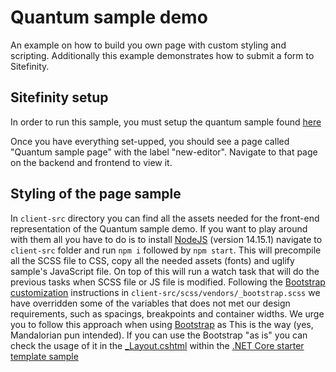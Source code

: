 # Quantum sample demo
An example on how to build you own page with custom styling and scripting. Additionally this example demonstrates how to submit a form to Sitefinity.

## Sitefinity setup

In order to run this sample, you must setup the quantum sample found [here](https://github.com/Sitefinity/Telerik.Sitefinity.Samples.Quantum/tree/renderer-demo#net-core-renderer-setup)

Once you have everything set-upped, you should see a page called "Quantum sample page" with the label "new-editor". Navigate to that page
on the backend and frontend to view it.

## Styling of the page sample
In `client-src` directory you can find all the assets needed for the front-end representation of the Quantum sample demo. If you want to play around with them all you have to do is to install [NodeJS](https://nodejs.org/) (version 14.15.1) navigate to `client-src` folder and run `npm i` followed by `npm start`. This will precompile all the SCSS file to CSS, copy all the needed assets (fonts) and uglify sample's JavaScript file. On top of this will run a watch task that will do the previous tasks when SCSS file or JS file is modified.
Following the [Bootstrap customization](https://getbootstrap.com/docs/5.0/customize/overview/) instructions in `client-src/scss/vendors/_bootstrap.scss` we have overridden some of the variables that does not met our design requirements, such as spacings, breakpoints and container widths. We urge you to follow this approach when using [Bootstrap](https://getbootstrap.com/) as This is the way (yes, Mandalorian pun intended). If you can use the Bootstrap "as is" you can check the usage of it in the [_Layout.cshtml](https://github.com/Sitefinity/sitefinity-aspnetcore-mvc-samples/blob/gebov/samples-for-13.2/src/starter-template/Views/Shared/_Layout.cshtml#L14) within the [.NET Core starter template sample](https://github.com/Sitefinity/sitefinity-aspnetcore-mvc-samples/tree/gebov/samples-for-13.2/src/starter-template)